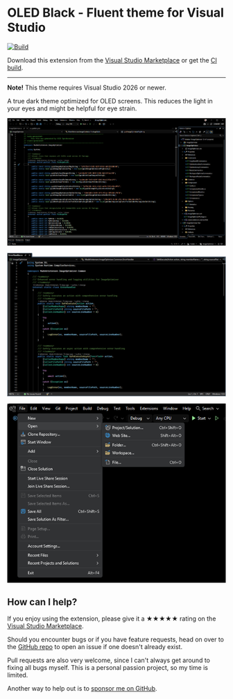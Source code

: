 [marketplace]: https://marketplace.visualstudio.com/items?itemName=MadsKristensen.VantaBlack
[vsixgallery]: http://vsixgallery.com/extension/VantaBlack.e1e706e2-05d3-4da9-8754-652cd8ab65f5/
[repo]:https://github.com/madskristensen/VantaBlack

# OLED Black - Fluent theme for Visual Studio

[![Build](https://github.com/madskristensen/VantaBlack/actions/workflows/build.yaml/badge.svg)](https://github.com/madskristensen/VantaBlack/actions/workflows/build.yaml)

Download this extension from the [Visual Studio Marketplace][marketplace]
or get the [CI build][vsixgallery].

----------------------------------------

**Note!** This theme requires Visual Studio 2026 or newer.

A true dark theme optimized for OLED screens. This reduces the light in your eyes and might be helpful for eye strain.

![Screenshot](art/screenshot.png)

![editor](art/editor.png)

![Menu](art/menu.png)

## How can I help?
If you enjoy using the extension, please give it a ★★★★★ rating on the [Visual Studio Marketplace][marketplace].

Should you encounter bugs or if you have feature requests, head on over to the [GitHub repo][repo] to open an issue if one doesn't already exist.

Pull requests are also very welcome, since I can't always get around to fixing all bugs myself. This is a personal passion project, so my time is limited.

Another way to help out is to [sponsor me on GitHub](https://github.com/sponsors/madskristensen).
